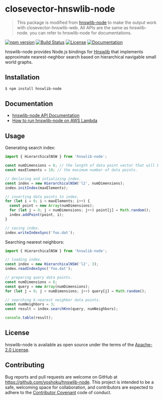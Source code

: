 # closevector-hnswlib-node

> This package is modified from [hnswlib-node](https://github.com/yoshoku/hnswlib-node) to make the output work with closevector-hnswlib-web. All APIs are the same as hnswlib-node. you can refer to hnswlib-node for documentations.

[![npm version](https://badge.fury.io/js/hnswlib-node.svg)](https://badge.fury.io/js/hnswlib-node)
[![Build Status](https://github.com/yoshoku/hnswlib-node/actions/workflows/build.yml/badge.svg)](https://github.com/yoshoku/hnswlib-node/actions/workflows/build.yml)
[![License](https://img.shields.io/badge/License-Apache%202.0-yellowgreen.svg)](https://github.com/yoshoku/hnswlib-node/blob/main/LICENSE.txt)
[![Documentation](https://img.shields.io/badge/api-reference-blue.svg)](https://yoshoku.github.io/hnswlib-node/doc/)

hnswlib-node provides Node.js bindings for [Hnswlib](https://github.com/nmslib/hnswlib)
that implements approximate nearest-neghbor search based on
hierarchical navigable small world graphs.

## Installation

```sh
$ npm install hnswlib-node
```

## Documentation

* [hnswlib-node API Documentation](https://yoshoku.github.io/hnswlib-node/doc/)
* [How to run hnswlib-node on AWS Lambda](https://github.com/yoshoku/hnswlib-node/wiki/How-to-run-hnswlib-node-on-AWS-Lambda)

## Usage

Generating search index:

```typescript
import { HierarchicalNSW } from 'hnswlib-node';

const numDimensions = 8; // the length of data point vector that will be indexed.
const maxElements = 10; // the maximum number of data points.

// declaring and intializing index.
const index = new HierarchicalNSW('l2', numDimensions);
index.initIndex(maxElements);

// inserting data points to index.
for (let i = 0; i < maxElements; i++) {
  const point = new Array(numDimensions);
  for (let j = 0; j < numDimensions; j++) point[j] = Math.random();
  index.addPoint(point, i);
}

// saving index.
index.writeIndexSync('foo.dat');
```

Searching nearest neighbors:

```typescript
import { HierarchicalNSW } from 'hnswlib-node';

// loading index.
const index = new HierarchicalNSW('l2', 3);
index.readIndexSync('foo.dat');

// preparing query data points.
const numDimensions = 8;
const query = new Array(numDimensions);
for (let j = 0; j < numDimensions; j++) query[j] = Math.random();

// searching k-nearest neighbor data points.
const numNeighbors = 3;
const result = index.searchKnn(query, numNeighbors);

console.table(result);
```

## License

hnswlib-node is available as open source under the terms of the [Apache-2.0 License](https://www.apache.org/licenses/LICENSE-2.0).

## Contributing

Bug reports and pull requests are welcome on GitHub at https://github.com/yoshoku/hnswlib-node.
This project is intended to be a safe, welcoming space for collaboration,
and contributors are expected to adhere to the [Contributor Covenant](https://contributor-covenant.org) code of conduct.

